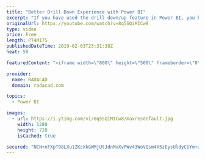 ```yaml
---
title: "Better Drill Down Experience with Power BI"
excerpt: "If you have used the drill down/up feature in Power BI, you know that it is a very powerful feature for exploring the data, you can expand a hierarchy to the next level, and go back. However, there is a little trick that can make your hierarchy exploration much better. Let’s check it out in this short"
originalUrl: https://youtube.com/watch?v=8q5SQiMICw8
type: video
price: Free
length: PT4M17S
publishedDateTime: 2019-02-03T23:31:38Z
heat: 50

featuredContent: "<iframe width=\"800\" height=\"500\" frameborder=\"0\" src=\"https://www.youtube.com/embed/8q5SQiMICw8\" allow=\"accelerometer; autoplay; encrypted-media; gyroscope; picture-in-picture\" allowfullscreen></iframe>"

provider:
  name: RADACAD
  domain: radacad.com

topics:
  - Power BI

images:
  - url: https://i.ytimg.com/vi/8q5SQiMICw8/maxresdefault.jpg
    width: 1280
    height: 720
    isCached: true

secured: "NCN+nFXpT98LXu1ZKcXkGWMjUtJdnMvXvPWv43WoVQsm4X5zEysUldyCGYm+ztHyz2XYU2xcsLTS10OQAvF4o39fhixtriUoxfwdgxNhIQIyyoJJY7TuoBIfnWvcWtsVu3K2JsCjdYCQk3LFqQJl+NDbw4TuS2n1Fok0bm646ZRUpQQ4DjHPkO6NsXVs9H1vUltJmEluQSZwv3XrF0TdIqYZiFjkeB6IOOV40tYzxwYQxXhfJ1+oSsK1y9UMDH3WzlWLPcJoh7Ky9UqlT6NkePKqYg9xgO2R2mSKTE7liWn7D2QRzPxy74IYwNU256aI2dfI79Og3f9wDxJbePzAILOrkxk+Q+ADU3Ar2yptx8Ml/GNDd0bs05D91EBABONk4gWfnhgudhTFj686wMCH9nzXOJJmBnW5QxC8PufvSh4=;5W8BCIDTvQa70h4gfT6itw=="
---
```


